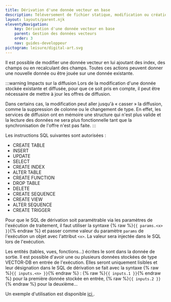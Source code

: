 ```yaml
---
title: Dérivation d'une donnée vecteur en base
description: Téléversement de fichier statique, modification ou création d'une donnée stockée vecteur à partir d'une autre
layout: layouts/parent.njk
eleventyNavigation:
    key: Dérivation d'une donnée vecteur en base
    parent: Gestion des données vecteurs
    order: 3
    nav: guides-developpeur
pictogram: leisure/digital-art.svg
---
```


Il est possible de modifier une donnée vecteur en lui ajoutant des index, des champs ou en recalculant des champs. Toutes ces actions peuvent donner une nouvelle donnée ou être jouée sur une donnée existante.

:::warning Impacts sur la diffusion
Lors de la modification d'une donnée stockée existante et diffusée, pour que ce soit pris en compte, il peut être nécessaire de mettre à jour les offres de diffusion.

Dans certains cas, la modification peut aller jusqu'à « casser » la diffusion, comme la suppression de colonne ou le changement de type. En effet, les services de diffusion ont en mémoire une structure qui n'est plus valide et la lecture des données ne sera plus fonctionnelle tant que la synchronisation de l'offre n'est pas faite.
:::

Les instructions SQL suivantes sont autorisées :

- CREATE TABLE
- INSERT
- UPDATE
- SELECT
- CREATE INDEX
- ALTER TABLE
- CREATE FUNCTION
- DROP TABLE
- DELETE
- CREATE SEQUENCE
- CREATE VIEW
- ALTER SEQUENCE
- CREATE TRIGGER

Pour que le SQL de dérivation soit paramétrable via les paramètres de l'exécution de traitement, il faut utiliser la syntaxe {% raw %}`{{ params.<x> }}`{% endraw %} et passer comme valeur du paramètre `params` de l'exécution un objet avec l'attribut `<x>`. La valeur sera injectée dans le SQL lors de l'exécution.

Les entités (tables, vues, fonctions...) écrites le sont dans la donnée de sortie. Il est possible d'avoir une ou plusieurs données stockées de type VECTOR-DB en entrée de l'exécution. Elles seront uniquement lisibles et leur désignation dans le SQL de dérivation se fait avec la syntaxe {% raw %}`{{ inputs.<n> }}`{% endraw %} : {% raw %}`{{ inputs.1 }}`{% endraw %} pour la première donnée stockée en entrée, {% raw %}`{{ inputs.2 }}`{% endraw %} pour la deuxième...

Un exemple d'utilisation est disponible
<a title="ici" 
   id="link-10" 
   href="../derivation/exemple" 
   target="\_self"
   rel="noopener external" 
   class="fr-link fr-icon-arrow-right-line fr-link--icon-right">
ici
</a>.
